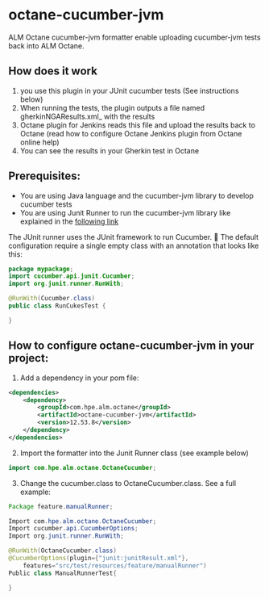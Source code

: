 # octane-cucumber-jvm
ALM Octane cucumber-jvm formatter enable uploading cucumber-jvm tests back into ALM Octane.

## How does it work
1. you use this plugin in your JUnit cucumber tests (See instructions below)
2. When running the tests, the plugin outputs a file named gherkinNGAResults.xml_ with the results
3. Octane plugin for Jenkins reads this file and upload the results back to Octane (read how to configure Octane Jenkins plugin from Octane online help)
4. You can see the results in your Gherkin test in Octane

## Prerequisites:
* You are using Java language and the cucumber-jvm library to develop cucumber tests
* You are using Junit Runner to run the cucumber-jvm library like explained in the [following link](https://cucumber.io/docs/reference/jvm#junit-runner)

The JUnit runner uses the JUnit framework to run Cucumber. 
The default configuration require a single empty class with an annotation that looks like this:
```java
package mypackage;
import cucumber.api.junit.Cucumber;
import org.junit.runner.RunWith;

@RunWith(Cucumber.class)
public class RunCukesTest {

}
```

## How to configure octane-cucumber-jvm in your project:
1. Add a dependency in your pom file:
```xml
<dependencies>
    <dependency>
        <groupId>com.hpe.alm.octane</groupId>
        <artifactId>octane-cucumber-jvm</artifactId>
        <version>12.53.8</version>
    </dependency>
</dependencies>
```

2. Import the formatter into the Junit Runner class (see example below)
```java
import com.hpe.alm.octane.OctaneCucumber;
```

3. Change the cucumber.class to OctaneCucumber.class. See a full example:
```java
Package feature.manualRunner;

Import com.hpe.alm.octane.OctaneCucumber;
Import cucumber.api.CucumberOptions;
Import org.junit.runner.RunWith;

@RunWith(OctaneCucumber.class)
@CucumberOptions(plugin={"junit:junitResult.xml"},
    features="src/test/resources/feature/manualRunner")
Public class ManualRunnerTest{

}
```

